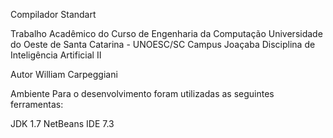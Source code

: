 Compilador Standart


Trabalho Acadêmico do Curso de Engenharia da Computação Universidade do Oeste de Santa Catarina - UNOESC/SC Campus Joaçaba Disciplina de Inteligência Artificial II

Autor
William Carpeggiani

Ambiente
Para o desenvolvimento foram utilizadas as seguintes ferramentas:

JDK 1.7 NetBeans IDE 7.3
